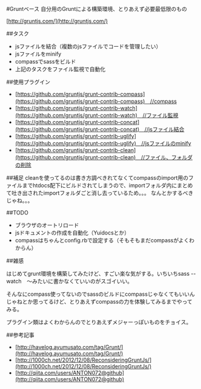 #Gruntベース
自分用のGruntによる構築環境、とりあえず必要最低限のもの

[http://gruntjs.com/](http://gruntjs.com/)


##タスク
* jsファイルを結合（複数のjsファイルでコードを管理したい）
* jsファイルをminify
* compassでsassをビルド
* 上記のタスクをファイル監視で自動化



##使用プラグイン
* [https://github.com/gruntjs/grunt-contrib-compass](https://github.com/gruntjs/grunt-contrib-compass)　//compass  
* [https://github.com/gruntjs/grunt-contrib-watch](https://github.com/gruntjs/grunt-contrib-watch)　//ファイル監視  
* [https://github.com/gruntjs/grunt-contrib-concat](https://github.com/gruntjs/grunt-contrib-concat)　//jsファイル結合
* [https://github.com/gruntjs/grunt-contrib-uglify](https://github.com/gruntjs/grunt-contrib-uglify)　//jsファイルのminify
* [https://github.com/gruntjs/grunt-contrib-clean](https://github.com/gruntjs/grunt-contrib-clean)　//ファイル、フォルダの削除


##補足
cleanを使ってるのは書き方調べきれてなくてcompassのimport用のファイルまでhtdocs配下にビルドされてしまうので、importフォルダ内にまとめて吐き出されたimportフォルダごと消し去っているため。。。   なんとかするべきじゃね。。。


##TODO
* ブラウザのオートリロード
* jsドキュメントの作成を自動化（Yuidocsとか）
* compassはちゃんとconfig.rbで設定する（そもそもまだcompassがよくわからん）

##雑感

はじめてgrunt環境を構築してみたけど、すごい楽な気がする。いちいちsass --watch　〜みたいに書かなくていいのがスゴイいい。

そんなにcompass使ってないのでsassのビルドにcompassじゃなくてもいいんじゃねとか思ってるけど、とりあえずcompassの力を体験してみるまでやってみる。

プラグイン類はよくわからんのでとりあえずメジャーっぽいものをチョイス。

##参考記事
* [http://havelog.ayumusato.com/tag/Grunt/](http://havelog.ayumusato.com/tag/Grunt/)
* [http://1000ch.net/2012/12/08/ReconsideringGruntJs/](http://1000ch.net/2012/12/08/ReconsideringGruntJs/)
* [http://qiita.com/users/ANTON072@github](http://qiita.com/users/ANTON072@github)


